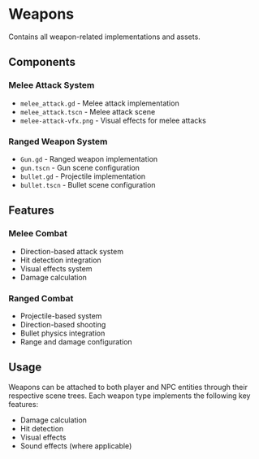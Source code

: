 # Weapons

Contains all weapon-related implementations and assets.

## Components

### Melee Attack System
- `melee_attack.gd` - Melee attack implementation
- `melee_attack.tscn` - Melee attack scene
- `melee-attack-vfx.png` - Visual effects for melee attacks

### Ranged Weapon System
- `Gun.gd` - Ranged weapon implementation
- `gun.tscn` - Gun scene configuration
- `bullet.gd` - Projectile implementation
- `bullet.tscn` - Bullet scene configuration

## Features

### Melee Combat
- Direction-based attack system
- Hit detection integration
- Visual effects system
- Damage calculation

### Ranged Combat
- Projectile-based system
- Direction-based shooting
- Bullet physics integration
- Range and damage configuration

## Usage

Weapons can be attached to both player and NPC entities through their respective scene trees. Each weapon type implements the following key features:

- Damage calculation
- Hit detection
- Visual effects
- Sound effects (where applicable)
